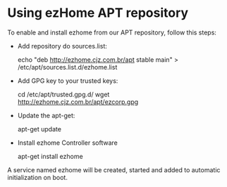 # Using ezHome APT repository
To enable and install ezhome from our APT repository, follow this steps:

* Add repository do sources.list:

    echo "deb http://ezhome.cjz.com.br/apt stable main" > /etc/apt/sources.list.d/ezhome.list

* Add GPG key to your trusted keys:

    cd /etc/apt/trusted.gpg.d/
    wget http://ezhome.cjz.com.br/apt/ezcorp.gpg

* Update the apt-get:

    apt-get update

* Install ezhome Controller software

    apt-get install ezhome


A service named ezhome will be created, started and added to automatic initialization on boot.